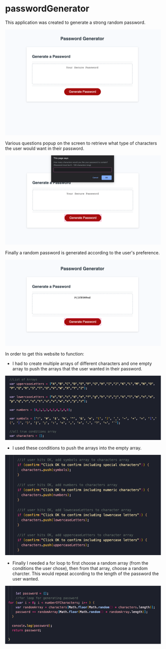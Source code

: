 # passwordGenerator

This application was created to generate a strong random password.

![Homepage](Assets/img1.png)

Various questions popup on the screen to retrieve what type of characters the user would want in their password.

![Prompt](Assets/img2.png)

Finally a random password is generated according to the user's preference.

![Password Generated](Assets/img3.png)

In order to get this website to function:

* I had to create multiple arrays of different characters and one empty array to push the arrays that the user wanted in their password.

![Arrays](Assets/img4.png)

* I used these conditions to push the arrays into the empty array.

![if statements](Assets/img5.png)

* Finally I needed a for loop to first choose a random array (from the conditions the user chose), then from that array, choose a random charcter. This would repeat according to the length of the password the user wanted.

![for loop](Assets/img6.png)